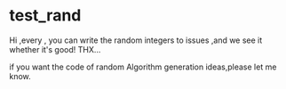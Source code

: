 # test_rand

Hi ,every , you can write the random integers to issues ,and we see it whether it's good!
THX...


if you want the code of random Algorithm generation ideas,please let me know.
